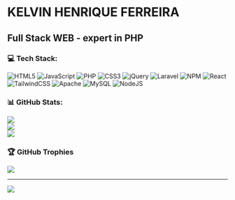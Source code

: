 # KELVIN HENRIQUE FERREIRA
## Full Stack WEB - expert in PHP
### 💻 Tech Stack:
![HTML5](https://img.shields.io/badge/html5-%23E34F26.svg?style=for-the-badge&logo=html5&logoColor=white) ![JavaScript](https://img.shields.io/badge/javascript-%23323330.svg?style=for-the-badge&logo=javascript&logoColor=%23F7DF1E) ![PHP](https://img.shields.io/badge/php-%23777BB4.svg?style=for-the-badge&logo=php&logoColor=white) ![CSS3](https://img.shields.io/badge/css3-%231572B6.svg?style=for-the-badge&logo=css3&logoColor=white) ![jQuery](https://img.shields.io/badge/jquery-%230769AD.svg?style=for-the-badge&logo=jquery&logoColor=white) ![Laravel](https://img.shields.io/badge/laravel-%23FF2D20.svg?style=for-the-badge&logo=laravel&logoColor=white) ![NPM](https://img.shields.io/badge/NPM-%23000000.svg?style=for-the-badge&logo=npm&logoColor=white) ![React](https://img.shields.io/badge/react-%2320232a.svg?style=for-the-badge&logo=react&logoColor=%2361DAFB) ![TailwindCSS](https://img.shields.io/badge/tailwindcss-%2338B2AC.svg?style=for-the-badge&logo=tailwind-css&logoColor=white) ![Apache](https://img.shields.io/badge/apache-%23D42029.svg?style=for-the-badge&logo=apache&logoColor=white) ![MySQL](https://img.shields.io/badge/mysql-%2300f.svg?style=for-the-badge&logo=mysql&logoColor=white) ![NodeJS](https://img.shields.io/badge/node.js-6DA55F?style=for-the-badge&logo=node.js&logoColor=white)
### 📊 GitHub Stats:
![](https://github-readme-stats.vercel.app/api?username=kelvinhenri99&theme=city_light&hide_border=false&include_all_commits=true&count_private=true)<br/>
![](https://github-readme-streak-stats.herokuapp.com/?user=kelvinhenri99&theme=city_light&hide_border=false)<br/>
![](https://github-readme-stats.vercel.app/api/top-langs/?username=kelvinhenri99&theme=city_light&hide_border=false&include_all_commits=true&count_private=true&layout=compact)

### 🏆 GitHub Trophies
![](https://github-profile-trophy.vercel.app/?username=kelvinhenri99&theme=discord&no-frame=false&no-bg=false&margin-w=4)

---
[![](https://visitcount.itsvg.in/api?id=kelvinhenri99&icon=0&color=1)](https://visitcount.itsvg.in)

<!-- Proudly created with GPRM ( https://gprm.itsvg.in ) -->
